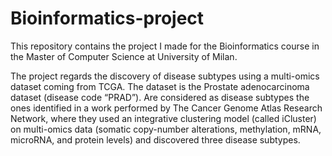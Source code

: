 # Bioinformatics-project
This repository contains the project I made for the Bioinformatics course in the Master of Computer Science at University of Milan.


The project regards the discovery of disease subtypes using a
multi-omics dataset coming from TCGA. The dataset is the Prostate adenocarcinoma dataset (disease code “PRAD”). Are considered as disease subtypes
the ones identified in a work performed by The Cancer Genome Atlas Research
Network, where they used an integrative clustering model (called iCluster) on
multi-omics data (somatic copy-number alterations, methylation, mRNA, microRNA, and protein levels) and discovered three disease subtypes.
 
